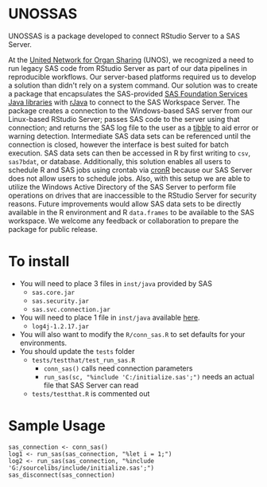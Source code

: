 # UNOSSAS

UNOSSAS is a package developed to connect RStudio Server to a SAS Server.

At the [United Network for Organ Sharing](https://www.unos.org/) (UNOS), we recognized a need to run legacy SAS code from RStudio Server as part of our data pipelines in reproducible workflows.  Our server-based platforms required us to develop a solution than didn't rely on a system command.  Our solution was to create a package that encapsulates the SAS-provided [SAS Foundation Services Java libraries](https://support.sas.com/downloads/package.htm?pid=305) with [rJava](https://cran.r-project.org/web/packages/rJava/index.html) to connect to the SAS Workspace Server. The package creates a connection to the Windows-based SAS server from our Linux-based RStudio Server; passes SAS code to the server using that connection; and returns the SAS log file to the user as a [tibble](http://tibble.tidyverse.org/) to aid error or warning detection.  Intermediate SAS data sets can be referenced until the connection is closed, however the interface is best suited for batch execution. SAS data sets can then be accessed in R by first writing to `csv`, `sas7bdat`, or database. Additionally, this solution enables all users to schedule R and SAS jobs using crontab via [cronR](https://github.com/bnosac/cronR) because our SAS Server does not allow users to schedule jobs. Also, with this setup we are able to utilize the Windows Active Directory of the SAS Server to perform file operations on drives that are inaccessible to the RStudio Server for security reasons. Future improvements would allow SAS data sets to be directly available in the R environment and R `data.frames` to be available to the SAS workspace. We welcome any feedback or collaboration to prepare the package for public release.

# To install
+ You will need to place 3 files in `inst/java` provided by SAS
    + `sas.core.jar`
    + `sas.security.jar`
    + `sas.svc.connection.jar`
+ You will need to place 1 file in `inst/java` available [here](https://logging.apache.org/log4j/1.2/download.html).
    + `log4j-1.2.17.jar`
+ You will also want to modify the `R/conn_sas.R` to set defaults for your environments.
+ You should update the `tests` folder
    + `tests/testthat/test_run_sas.R`  
        + `conn_sas()` calls need connection parameters  
        + `run_sas(sc, "%include 'C:/initialize.sas';")` needs an actual file that SAS Server can read  
    + `tests/testthat.R` is commented out

# Sample Usage
```
sas_connection <- conn_sas()
log1 <- run_sas(sas_connection, "%let i = 1;")
log2 <- run_sas(sas_connection, "%include 'G:/sourcelibs/include/initialize.sas';")
sas_disconnect(sas_connection)
```
